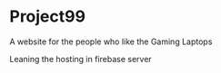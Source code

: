 # Project99
A website for the people who like the Gaming Laptops

Leaning the hosting in firebase server
